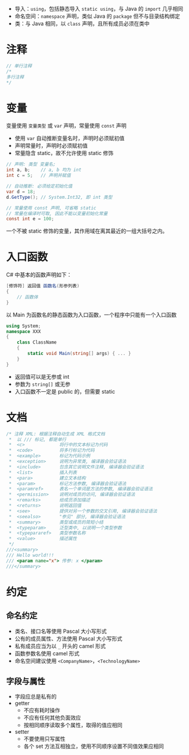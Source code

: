 - 导入：`using`，包括静态导入 `static using`，与 Java 的 `import` 几乎相同
- 命名空间：`namespace` 声明，类似 Java 的 `package` 但不与目录结构绑定
- 类：与 Java 相同，以 `class` 声明，且所有成员必须在类中
# 注释

```csharp
// 单行注释
/*
多行注释
*/
```
# 变量

变量使用 `变量类型` 或 `var` 声明，常量使用 `const` 声明
- 使用 `var` 自动推断变量名时，声明时必须赋初值
- 声明常量时，声明时必须赋初值
- 常量隐含 static，故不允许使用 static 修饰

```csharp
// 声明: 类型 变量名;   
int a, b;    // a, b 均为 int
int c = 5;   // 声明并赋值

// 自动推断: 必须给定初始化值
var d = 18;
d.GetType(); // System.Int32, 即 int 类型

// 常量使用 const 声明, 可省略 static
// 常量在编译时可取, 因此不能以变量初始化常量
const int e = 100;
```

一个不被 static 修饰的变量，其作用域在离其最近的一组大括号之内。
# 入口函数

C# 中基本的函数声明如下：

```csharp
[修饰符] 返回值 函数名(形参列表)
{
    // 函数体
}
```

以 Main 为函数名的静态函数为入口函数，一个程序中只能有一个入口函数

```csharp
using System;
namespace XXX
{
    class ClassName
    {
        static void Main(string[] args) { ... }
    }
}
```

- 返回值可以是无参或 int
- 参数为 `string[]` 或无参
- 入口函数不一定是 public 的，但需要 static
# 文档

```csharp
/* 注释 XML: 根据注释自动生成 XML 格式文档
 *  以 /// 标记, 都是单行
 *  <c>             将行中的文本标记为代码
 *  <code>          将多行标记为代码
 *  <example>       标记为代码示例
 *  <exception>     说明为异常类, 编译器会验证语法
 *  <include>       包含其它说明文件注释, 编译器会验证语法
 *  <list>          插入列表
 *  <para>          建立文本结构
 *  <param>         标记方法参数, 编译器会验证语法
 *  <paramref>      表名一个单词是方法的参数, 编译器会验证语法
 *  <permission>    说明对成员的访问, 编译器会验证语法
 *  <remarks>       给成员添加描述
 *  <returns>       说明返回值 
 *  <see>           提供对另一个参数的交叉引用, 编译器会验证语法
 *  <seealso>       "参见" 部分, 编译器会验证语法
 *  <summary>       类型或成员的简短小结
 *  <typeparam>     泛型类中, 以说明一个类型参数
 *  <typepararef>   类型参数名称
 *  <value>         描述属性
 */
///<summary>
/// Hello world!!!
/// <param name="x"> 传参: x </param>
///</summary>
```
# 约定
## 命名约定

- 类名、接口名等使用 Pascal 大小写形式
- 公有的成员属性、方法使用 Pascal 大小写形式
- 私有成员应当为以 `_` 开头的 camel 形式
- 函数参数名使用 camel 形式
- 命名空间建议使用 `<CompanyName>`，`<TechnologyName>`
## 字段与属性

- 字段应总是私有的
- getter
	- 不应有耗时操作
	- 不应有任何其他负面效应
	- 按相同顺序读取多个属性，取得的值应相同
- setter
	- 不要使用只写属性
	- 各个 set 方法互相独立，使用不同顺序设置不同值效果应相同